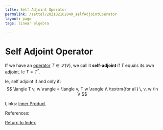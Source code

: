 ```yaml
---
title: Self Adjoint Operator
permalink: /zettel/202102162040_selfAdjointOperator
layout: page
tags: linear algebra

---
```

# Self Adjoint Operator

If we have an [operator](202102082104_operatorDefinition) $T \in \mathcal{L}(V)$, we call it **self-adjoint** 
if $T$ equals its own [adjoint](202102161843_adjointDefinition). Ie $T = T^*$.

Ie, self adjoint if and only if:
$$
\langle T v, w \rangle = \langle v, T w \rangle \\
\textrm{for all} \, v, w \in V
$$

Links: [Inner Product](202102141654_innerProductDefinition) 

References: 

[Return to Index](index)